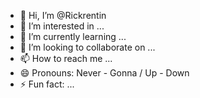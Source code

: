 - 👋 Hi, I’m @Rickrentin
- 👀 I’m interested in ...
- 🌱 I’m currently learning ...
- 💞️ I’m looking to collaborate on ...
- 📫 How to reach me ...
- 😄 Pronouns: Never - Gonna / Up - Down
- ⚡ Fun fact: ...

<!---
Rickrentin/Rickrentin is a ✨ special ✨ repository because its `README.md` (this file) appears on your GitHub profile.
You can click the Preview link to take a look at your changes.
--->
